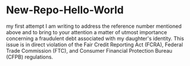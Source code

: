 # New-Repo-Hello-World
my first attempt
I am writing to address the reference number mentioned above and to bring to your attention a matter of utmost importance concerning a fraudulent debt associated with my daughter's identity. This issue is in direct violation of the Fair Credit Reporting Act (FCRA), Federal Trade Commission (FTC), and Consumer Financial Protection Bureau (CFPB) regulations.
